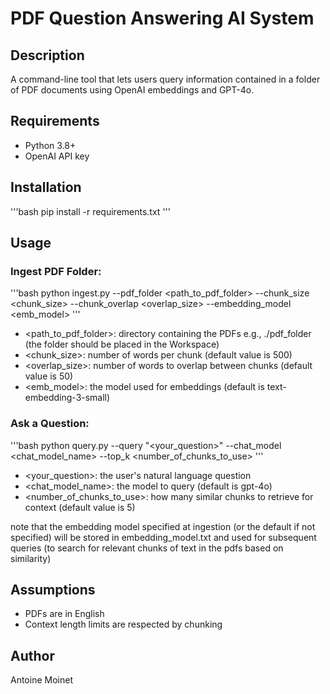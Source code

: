 # PDF Question Answering AI System

## Description
A command-line tool that lets users query information contained in a folder of PDF documents using OpenAI embeddings and GPT-4o.

## Requirements
- Python 3.8+
- OpenAI API key

## Installation
'''bash
pip install -r requirements.txt
'''

## Usage
### Ingest PDF Folder:
'''bash
python ingest.py --pdf_folder <path_to_pdf_folder> --chunk_size <chunk_size> --chunk_overlap <overlap_size> --embedding_model <emb_model>
'''

- <path_to_pdf_folder>: directory containing the PDFs e.g., ./pdf_folder (the folder should be placed in the Workspace)
- <chunk_size>: number of words per chunk (default value is 500)
- <overlap_size>: number of words to overlap between chunks (default value is 50)
- <emb_model>: the model used for embeddings (default is text-embedding-3-small)


### Ask a Question:
'''bash
python query.py --query "<your_question>" --chat_model <chat_model_name> --top_k <number_of_chunks_to_use>
'''

- <your_question>: the user's natural language question
- <chat_model_name>: the model to query (default is gpt-4o)
- <number_of_chunks_to_use>: how many similar chunks to retrieve for context (default value is 5)

note that the embedding model specified at ingestion (or the default if not specified) will be stored in embedding_model.txt and used for subsequent queries (to search for relevant chunks of text in the pdfs based on similarity)


## Assumptions
- PDFs are in English
- Context length limits are respected by chunking


## Author
Antoine Moinet

